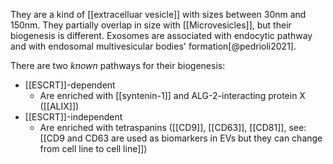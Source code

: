 They are a kind of [[extracelluar vesicle]] with sizes between 30nm and 150nm. They partially overlap in size with [[Microvesicles]], but their biogenesis is different. Exosomes are associated with endocytic pathway and with endosomal multivesicular bodies' formation[@pedrioli2021]. 

There are two *known* pathways for their biogenesis:

- [[ESCRT]]-dependent
    - Are enriched with [[syntenin-1]] and ALG-2-interacting protein X ([[ALIX]])
- [[ESCRT]]-independent
    - Are enriched with tetraspanins ([[CD9]], [[CD63]], [[CD81]], see: [[CD9 and CD63 are used as biomarkers in EVs but they can change from cell line to cell line]])

